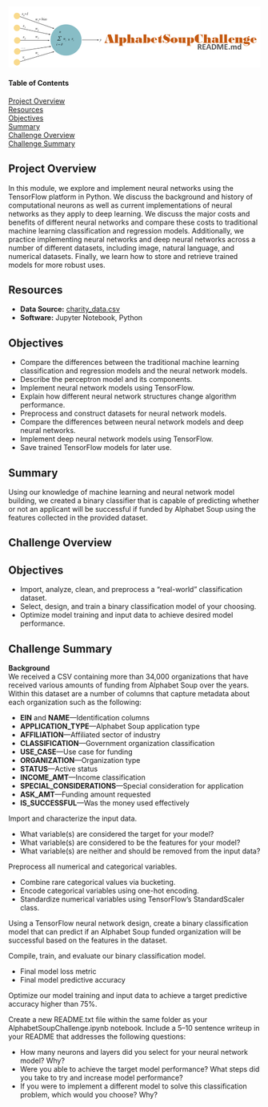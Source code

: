 ![Header](/pics/header.png)

#### Table of Contents

[Project Overview](#project-overview)  
[Resources](#resources)  
[Objectives](#objectives)  
[Summary](#summary)   
[Challenge Overview](#challenge-overview)  
[Challenge Summary](#challenge-summary)  

## Project Overview
In this module, we explore and implement neural networks using the TensorFlow platform in Python. We discuss the background and history of computational neurons as well as current implementations of neural networks as they apply to deep learning. We discuss the major costs and benefits of different neural networks and compare these costs to traditional machine learning classification and regression models. Additionally, we practice implementing neural networks and deep neural networks across a number of different datasets, including image, natural language, and numerical datasets. Finally, we learn how to store and retrieve trained models for more robust uses. 

## Resources
- **Data Source:** [charity_data.csv](/Resources/charity_data.csv)
- **Software:** Jupyter Notebook, Python  

## Objectives 
- Compare the differences between the traditional machine learning classification and regression models and the neural network models.
- Describe the perceptron model and its components.
- Implement neural network models using TensorFlow.
- Explain how different neural network structures change algorithm performance.
- Preprocess and construct datasets for neural network models.
- Compare the differences between neural network models and deep neural networks.
- Implement deep neural network models using TensorFlow.
- Save trained TensorFlow models for later use.

## Summary  
Using our knowledge of machine learning and neural network model building, we created a binary classifier that is capable of predicting whether or not an applicant will be successful if funded by Alphabet Soup using the features collected in the provided dataset. 

## Challenge Overview  


## Objectives
- Import, analyze, clean, and preprocess a “real-world” classification dataset.
- Select, design, and train a binary classification model of your choosing.
- Optimize model training and input data to achieve desired model performance. 

## Challenge Summary
**Background**  
We received a CSV containing more than 34,000 organizations that have received various amounts of funding from Alphabet Soup over the years. Within this dataset are a number of columns that capture metadata about each organization such as the following:
- **EIN** and **NAME**—Identification columns
- **APPLICATION_TYPE**—Alphabet Soup application type
- **AFFILIATION**—Affiliated sector of industry
- **CLASSIFICATION**—Government organization classification
- **USE_CASE**—Use case for funding
- **ORGANIZATION**—Organization type
- **STATUS**—Active status
- **INCOME_AMT**—Income classification
- **SPECIAL_CONSIDERATIONS**—Special consideration for application
- **ASK_AMT**—Funding amount requested
- **IS_SUCCESSFUL**—Was the money used effectively  

Import and characterize the input data.  
- What variable(s) are considered the target for your model?
- What variable(s) are considered to be the features for your model?
- What variable(s) are neither and should be removed from the input data?  

Preprocess all numerical and categorical variables. 
- Combine rare categorical values via bucketing.
- Encode categorical variables using one-hot encoding.
- Standardize numerical variables using TensorFlow’s StandardScaler class.  

Using a TensorFlow neural network design, create a binary classification model that can predict if an Alphabet Soup funded organization will be successful based on the features in the dataset. 
 
Compile, train, and evaluate our binary classification model. 
- Final model loss metric
- Final model predictive accuracy  

Optimize our model training and input data to achieve a target predictive accuracy higher than 75%. 
  
Create a new README.txt file within the same folder as your AlphabetSoupChallenge.ipynb notebook. Include a 5–10 sentence writeup in your README that addresses the following questions: 
- How many neurons and layers did you select for your neural network model? Why?
- Were you able to achieve the target model performance? What steps did you take to try and increase model performance?
- If you were to implement a different model to solve this classification problem, which would you choose? Why?
